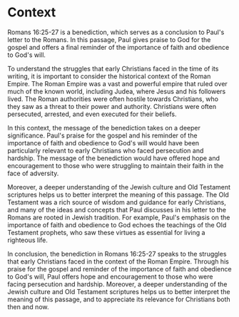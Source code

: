 # Context

Romans 16:25-27 is a benediction, which serves as a conclusion to Paul's letter to the Romans. In this passage, Paul gives praise to God for the gospel and offers a final reminder of the importance of faith and obedience to God's will.

To understand the struggles that early Christians faced in the time of its writing, it is important to consider the historical context of the Roman Empire. The Roman Empire was a vast and powerful empire that ruled over much of the known world, including Judea, where Jesus and his followers lived. The Roman authorities were often hostile towards Christians, who they saw as a threat to their power and authority. Christians were often persecuted, arrested, and even executed for their beliefs.

In this context, the message of the benediction takes on a deeper significance. Paul's praise for the gospel and his reminder of the importance of faith and obedience to God's will would have been particularly relevant to early Christians who faced persecution and hardship. The message of the benediction would have offered hope and encouragement to those who were struggling to maintain their faith in the face of adversity.

Moreover, a deeper understanding of the Jewish culture and Old Testament scriptures helps us to better interpret the meaning of this passage. The Old Testament was a rich source of wisdom and guidance for early Christians, and many of the ideas and concepts that Paul discusses in his letter to the Romans are rooted in Jewish tradition. For example, Paul's emphasis on the importance of faith and obedience to God echoes the teachings of the Old Testament prophets, who saw these virtues as essential for living a righteous life.

In conclusion, the benediction in Romans 16:25-27 speaks to the struggles that early Christians faced in the context of the Roman Empire. Through his praise for the gospel and reminder of the importance of faith and obedience to God's will, Paul offers hope and encouragement to those who were facing persecution and hardship. Moreover, a deeper understanding of the Jewish culture and Old Testament scriptures helps us to better interpret the meaning of this passage, and to appreciate its relevance for Christians both then and now.


